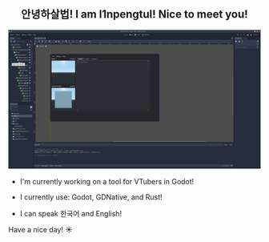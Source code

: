 <h2 align="center">안녕하살법! I am l1npengtul! Nice to meet you!</h2>
 
<p align="center"> <img src="https://github.com/l1npengtul/l1npengtul/blob/senpai/Screenshot_20210123_010025.png" alt="l1npengtul_project_godot" /> </p>
 
 - I'm currently working on a tool for VTubers in Godot!
 
 - I currently use: Godot, GDNative, and Rust!
 
 - I can speak 한국어 and English!
 
Have a nice day! :sunny:
